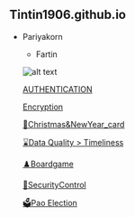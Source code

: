 ## Tintin1906.github.io

- Pariyakorn
  - Fartin

  ![alt text](Img/IMG_8647.jpeg)
  
  [AUTHENTICATION](authentication)
  
  [Encryption](encryption)
  
  [💌Christmas&NewYear_card](Christmas&NewYear_card)

  [⌛Data Quality > Timeliness](timeliness.md)
  
  [♟️Boardgame](boardgame.md) 

  [🔐SecurityControl](security-control.md)

  [🗳️Pao Election](pao-election.md)
